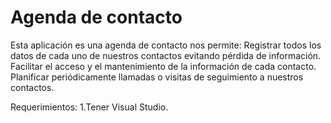 # Agenda de contacto
 Esta aplicación es una agenda de contacto nos permite: Registrar todos los datos de cada uno de nuestros contactos evitando pérdida de información. Facilitar el acceso y el mantenimiento de la información de cada contacto. Planificar periódicamente llamadas o visitas de seguimiento a nuestros contactos.

Requerimientos:
1.Tener Visual Studio.
